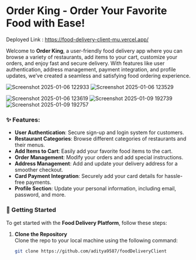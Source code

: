 # Order King - Order Your Favorite Food with Ease!

Deployed Link : https://food-delivery-client-mu.vercel.app/

Welcome to **Order King**, a user-friendly food delivery app where you can browse a variety of restaurants, add items to your cart, customize your orders, and enjoy fast and secure delivery. With features like user authentication, address management, payment integration, and profile updates, we’ve created a seamless and satisfying food ordering experience.


![Screenshot 2025-01-06 122933](https://github.com/user-attachments/assets/96868fc4-a73a-4e23-a100-333946ecfa32)
![Screenshot 2025-01-06 123529](https://github.com/user-attachments/assets/b3bec75f-79ea-40fe-8eaf-b4cf4658566a)

![Screenshot 2025-01-06 123619](https://github.com/user-attachments/assets/578b60be-19cf-4f88-90fe-d772aca93805)
![Screenshot 2025-01-09 192739](https://github.com/user-attachments/assets/24a17266-3258-4c58-b84b-64dec5df0a09)
![Screenshot 2025-01-09 192757](https://github.com/user-attachments/assets/01888fcf-9364-4763-af18-25d1954fbaa7)


### ✨ Features:

- **User Authentication**: Secure sign-up and login system for customers.
- **Restaurant Categories**: Browse different categories of restaurants and their menus.
- **Add Items to Cart**: Easily add your favorite food items to the cart.
- **Order Management**: Modify your orders and add special instructions.
- **Address Management**: Add and update your delivery address for a smoother checkout.
- **Card Payment Integration**: Securely add your card details for hassle-free payments.
- **Profile Section**: Update your personal information, including email, password, and more.

### 🚀 Getting Started

To get started with the **Food Delivery Platform**, follow these steps:

1. **Clone the Repository**  
   Clone the repo to your local machine using the following command:

   ```bash
   git clone https://github.com/aditya9587/foodDeliveryClient
